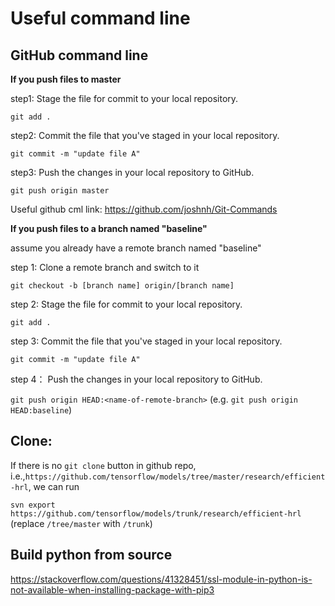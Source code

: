 # Useful command line

## GitHub command line

**If you push files to master**

step1: Stage the file for commit to your local repository.

`git add .`

step2: Commit the file that you've staged in your local repository.

`git commit -m "update file A"`

step3: Push the changes in your local repository to GitHub.

`git push origin master`

Useful github cml link: https://github.com/joshnh/Git-Commands

**If you push files to a branch named "baseline"**

assume you already have a remote branch named "baseline"

step 1: Clone a remote branch and switch to it

`git checkout -b [branch name] origin/[branch name]`

step 2: Stage the file for commit to your local repository.

`git add .`

step 3: Commit the file that you've staged in your local repository.

`git commit -m "update file A"`

step 4： Push the changes in your local repository to GitHub. 

`git push origin HEAD:<name-of-remote-branch>` (e.g. `git push origin HEAD:baseline`)

## Clone:

If there is no `git clone` button in github repo, i.e.,`https://github.com/tensorflow/models/tree/master/research/efficient-hrl`, we can run

`svn export https://github.com/tensorflow/models/trunk/research/efficient-hrl` (replace `/tree/master` with `/trunk`)

## Build python from source

https://stackoverflow.com/questions/41328451/ssl-module-in-python-is-not-available-when-installing-package-with-pip3

